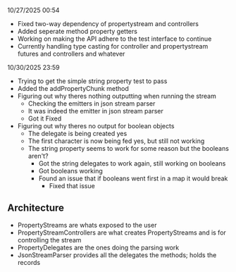10/27/2025 00:54

- Fixed two-way dependency of propertystream and controllers
- Added seperate method property getters
- Working on making the API adhere to the test interface to continue
- Currently handling type casting for controller and propertystream futures and
  controllers and whatever

10/30/2025 23:59

- Trying to get the simple string property test to pass
- Added the addPropertyChunk method
- Figuring out why theres nothing outputting when running the stream
  - Checking the emitters in json stream parser
  - It was indeed the emitter in json stream parser
  - Got it Fixed
- Figuring out why theres no output for boolean objects
  - The delegate is being created yes
  - The first character is now being fed yes, but still not working
  - The string property seems to work for some reason but the booleans aren't?
    - Got the string delegates to work again, still working on booleans
    - Got booleans working
    - Found an issue that if booleans went first in a map it would break
      - Fixed that issue

## Architecture

- PropertyStreams are whats exposed to the user
- PropertyStreamControllers are what creates PropertyStreams and is for
  controlling the stream
- PropertyDelegates are the ones doing the parsing work
- JsonStreamParser provides all the delegates the methods; holds the records
